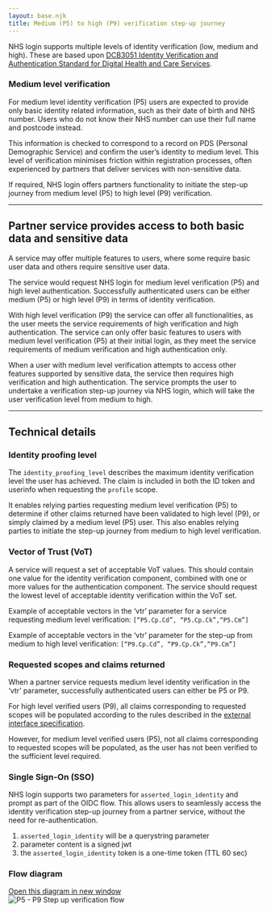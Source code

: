```yaml
---
layout: base.njk
title: Medium (P5) to high (P9) verification step-up journey 
---
```


NHS login supports multiple levels of identity verification (low, medium and high). These are based upon [DCB3051 Identity Verification and Authentication Standard for Digital Health and Care Services](http://digital.nhs.uk/isce/publication/dcb3051).

### Medium level verification

For medium level identity verification (P5) users are expected to provide only basic identity related information, such as their date of birth and NHS number. Users who do not know their NHS number can use their full name and postcode instead.     

This information is checked to correspond to a record on PDS (Personal Demographic Service) and confirm the user’s identity to medium level. This level of verification minimises friction within registration processes, often experienced by partners that deliver services with non-sensitive data.

If required, NHS login offers partners functionality to initiate the step-up journey from medium level (P5) to high level (P9) verification.

---

## Partner service provides access to both basic data and sensitive data

A service may offer multiple features to users, where some require basic user data and others require sensitive user data.

The service would request NHS login for medium level verification (P5) and high level authentication. Successfully authenticated users can be either medium (P5) or high level (P9) in terms of identity verification.

With high level verification (P9) the service can offer all functionalities, as the user meets the service requirements of high verification and high authentication. The service can only offer basic features to users with medium level verification (P5) at their initial login, as they meet the service requirements of medium verification and high authentication only.

When a user with medium level verification attempts to access other features supported by sensitive data, the service then requires high verification and high authentication. The service prompts the user to undertake a verification step-up journey via NHS login, which will take the user verification level from medium to high.

---

## Technical details 

### Identity proofing level

The `identity_proofing_level` describes the maximum identity verification level the user has achieved. The claim is included in both the ID token and userinfo when requesting the `profile` scope.

It enables relying parties requesting medium level verification (P5) to determine if other claims returned have been validated to high level (P9), or simply claimed by a medium level (P5) user. This also enables relying parties to initiate the step-up journey from medium to high level verification.

### Vector of Trust (VoT)

A service will request a set of acceptable VoT values. This should contain one value for the identity verification component, combined with one or more values for the authentication component. The service should request the lowest level of acceptable identity verification within the VoT set.

Example of acceptable vectors in the ‘vtr’ parameter for a service requesting medium level verification:
`[“P5.Cp.Cd”, “P5.Cp.Ck”,“P5.Cm”]`

Example of acceptable vectors in the ‘vtr’ parameter for the step-up from medium to high level verification:
`[“P9.Cp.Cd”, “P9.Cp.Ck”,“P9.Cm”]`

### Requested scopes and claims returned

When a partner service requests medium level identity verification in the ‘vtr’ parameter, successfully authenticated users can either be P5 or P9.

For high level verified users (P9), all claims corresponding to requested scopes will be populated according to the rules described in the [external interface specification](https://nhsconnect.github.io/nhslogin/interface-spec-doc/).

However, for medium level verified users (P5), not all claims corresponding to requested scopes will be populated, as the user has not been verified to the sufficient level required.

### Single Sign-On (SSO)

NHS login supports two parameters for `asserted_login_identity` and prompt as part of the OIDC flow. This allows users to seamlessly access the identity verification step-up journey from a partner service, without the need for re-authentication.

1. `asserted_login_identity` will be a querystring parameter 
2. parameter content is a signed jwt
3. the `asserted_login_identity` token is a one-time token (TTL 60 sec)

### Flow diagram

<div class="design-example">
<a href="https://raw.githubusercontent.com/nhsconnect/nhslogin/main/src/images/P5-P9Step-upflow_small.png" class="design-example__pop-out" target="_blank">Open this diagram in new window</a>
    <div class="code-embed">
    <img class="nhsuk-image__img" src="https://github.com/nhsconnect/nhslogin/raw/main/src/images/P5-P9Step-upflow_small.png" alt="P5 - P9 Step up verification flow">
</div>
</div>

